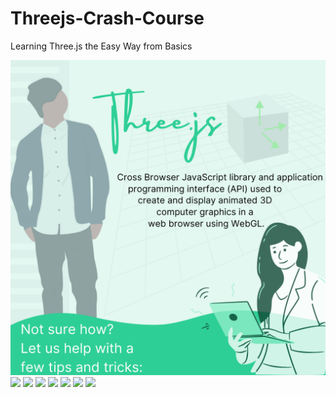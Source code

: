 # Threejs-Crash-Course

Learning Three.js the Easy Way from Basics

<img src="https://github.com/aswinandro/Threejs-Crash-Course/blob/main/threejs-starter-kit/instruct/1.png">
<img src="../threejs-starter-kit/instruct/2.png">
<img src="../threejs-starter-kit/instruct/3.png">
<img src="../threejs-starter-kit/instruct/4.png">
<img src="../threejs-starter-kit/instruct/5.png">
<img src="../threejs-starter-kit/instruct/6.png">
<img src="../threejs-starter-kit/instruct/7.png">
<img src="../threejs-starter-kit/instruct/8.png">
